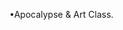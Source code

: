 <p>•Apocalypse & Art Class. </p>
<!-- <p>•Moloch is the prisoner's dilemma, the tragedy of the commons, and the race to the bottom. </p> -->
<!-- <p>•Moloch is arms race, global warming and worker exploitation. </p> -->
<!-- <p>•Moloch is the demon of competition gone wrong. </p> -->
<!-- <p>•Moloch in this context is an ironic joke about the futility of attempting to solve coordination problems. </p> -->
<!-- <p>•The objective is to create a world outside of Moloch's grasp and blockchains can help reduce coordination costs by providing credible commitments to cooperation.</p> -->
<!-- <p>•To vanquish Moloch, you have to rewire society with Smart Contracts.</p> -->

